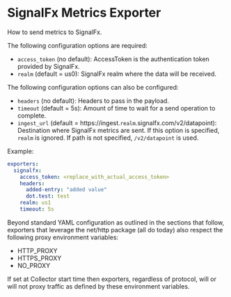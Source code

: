 # SignalFx Metrics Exporter

How to send metrics to SignalFx.

The following configuration options are required:

- `access_token` (no default): AccessToken is the authentication token provided
by SignalFx.
- `realm` (default = us0): SignalFx realm where the data will be received.

The following configuration options can also be configured:

- `headers` (no default): Headers to pass in the payload.
- `timeout` (default = 5s): Amount of time to wait for a send operation to complete.
- `ingest_url` (default = https://ingest.`realm`.signalfx.com/v2/datapoint): Destination
where SignalFx metrics are sent. If this option is specified, `realm` is ignored.
If path is not specified, `/v2/datapoint` is used.

Example:

```yaml
exporters:
  signalfx:
    access_token: <replace_with_actual_access_token>
    headers:
      added-entry: "added value"
      dot.test: test
    realm: us1
    timeout: 5s
```

Beyond standard YAML configuration as outlined in the sections that follow,
exporters that leverage the net/http package (all do today) also respect the
following proxy environment variables:

* HTTP_PROXY
* HTTPS_PROXY
* NO_PROXY

If set at Collector start time then exporters, regardless of protocol,
will or will not proxy traffic as defined by these environment variables.
